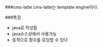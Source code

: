 ###cms-latte
cms-latte는 template engine이다.

###특징

- java로 작성됨
- java소스상에서 사용가능
- 동적으로 함수를 로딩할 수 있다
